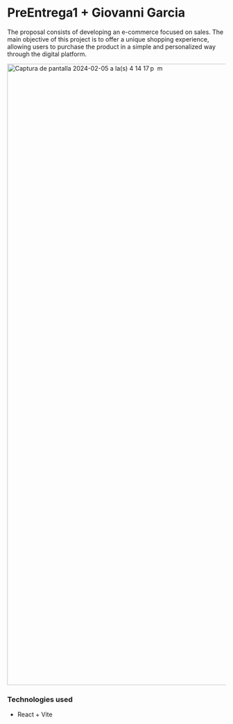 # PreEntrega1 + Giovanni Garcia

The proposal consists of developing an e-commerce focused on sales. The main objective of this project is to offer a unique shopping experience, allowing users to purchase the product in a simple and personalized way through the digital platform.


<img width="1435" alt="Captura de pantalla 2024-02-05 a la(s) 4 14 17 p  m" src="https://github.com/giovannigm/PreEntrega1/assets/58411051/0e6af8ab-b233-4be5-b761-a15ddaca9e35">


### Technologies used
- React + Vite
